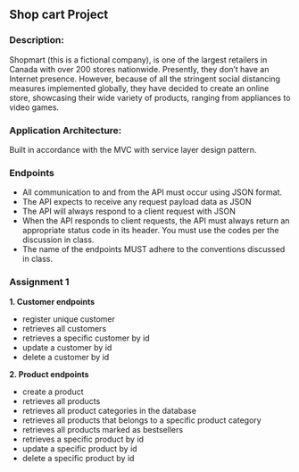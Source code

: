 **<h2>Shop cart Project</h2>**
**<h3>Description:</h3>**
Shopmart (this is a fictional company), is one of the largest retailers in Canada with over 200 stores nationwide. Presently, they don’t have an Internet presence. However, because of all the stringent social distancing measures implemented globally, they have decided to create an online store, showcasing their wide variety of products, ranging from appliances to video games.

**<h3>Application Architecture:</h3>**
Built in accordance with the MVC with service layer design pattern. 

**<h3>Endpoints</h3>**
- All communication to and from the API must occur using JSON format. 
- The API expects to receive any request payload data as JSON
- The API will always respond to a client request with JSON 
- When the API responds to client requests, the API must always return an appropriate status code in its header.  You must use the codes per the discussion in class.
- The name of the endpoints MUST adhere to the conventions discussed in class. 

**<h3>Assignment 1</h3>**
**1. Customer endpoints**
- register unique customer
- retrieves all customers
- retrieves a specific customer by id
- update a customer by id
- delete a customer by id

**2. Product endpoints**
- create a product
- retrieves all products
- retrieves all product categories in the database
- retrieves all products that belongs to a specific product category
- retrieves all products marked as bestsellers
- retrieves a specific product by id
- update a specific product by id
- delete a specific product by id